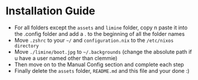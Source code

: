 # Installation Guide
- For all folders except the `assets` and `limine` folder, copy n paste it into the .config folder and add a . to the beginning of all the folder names
- Move `.zshrc` to your `~/` and `configuration.nix` to the `/etc/nixos directory`
- Move  `./limine/boot.jpg` to `~/.backgrounds` (change the absolute path if u have a user named other than clemmie)
- Then move on to the Manual Config section and complete each step
- Finally delete the `assets` folder, `README.md` and this file and your done :)
